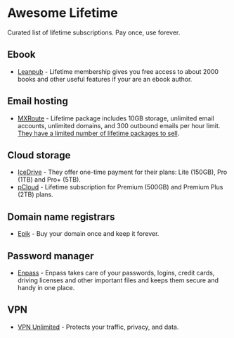 # Awesome Lifetime

Curated list of lifetime subscriptions. Pay once, use forever.

## Ebook

- [Leanpub](https://leanpub.com/membership) - Lifetime membership gives you free access to about 2000 books and other useful features if your are an ebook author.

## Email hosting

- [MXRoute](https://mxroute.com/) - Lifetime package includes 10GB storage, unlimited email accounts, unlimited domains, and 300 outbound emails per hour limit. [They have a limited number of lifetime packages to sell](https://accounts.mxroute.com/index.php?/news/view/12/lifetime-promo/).

## Cloud storage

- [IceDrive](https://icedrive.net/) - They offer one-time payment for their plans: Lite (150GB), Pro (1TB) and Pro+ (5TB).
- [pCloud](https://www.pcloud.com/cloud-storage-pricing-plans.html?period=lifetime) - Lifetime subscription for Premium (500GB) and Premium Plus (2TB) plans.

## Domain name registrars

- [Epik](https://www.epik.com/promos/forever/) - Buy your domain once and keep it forever.

## Password manager

- [Enpass](https://www.enpass.io/pricing/) - Enpass takes care of your passwords, logins, credit cards, driving licenses and other important files and keeps them secure and handy in one place.

## VPN

- [VPN Unlimited](https://www.vpnunlimited.com/) - Protects your traffic, privacy, and data.
